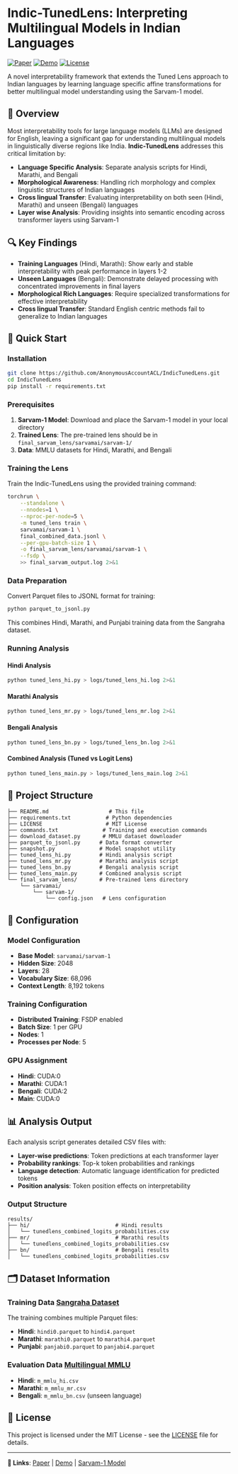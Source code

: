 # Indic-TunedLens: Interpreting Multilingual Models in Indian Languages

[![Paper](https://img.shields.io/badge/Paper-ACL%202025-blue)](https://github.com/AnonymousAccountACL/IndicTunedLens)
[![Demo](https://img.shields.io/badge/🤗%20Demo-Hugging%20Face-yellow)](https://huggingface.co/spaces/AnonymousAccountACL/IndicTunedLens)
[![License](https://img.shields.io/badge/License-MIT-red)](LICENSE)

A novel interpretability framework that extends the Tuned Lens approach to Indian languages by learning language specific affine transformations for better multilingual model understanding using the Sarvam-1 model.

## 🌟 Overview

Most interpretability tools for large language models (LLMs) are designed for English, leaving a significant gap for understanding multilingual models in linguistically diverse regions like India. **Indic-TunedLens** addresses this critical limitation by:

- **Language Specific Analysis**: Separate analysis scripts for Hindi, Marathi, and Bengali
- **Morphological Awareness**: Handling rich morphology and complex linguistic structures of Indian languages  
- **Cross lingual Transfer**: Evaluating interpretability on both seen (Hindi, Marathi) and unseen (Bengali) languages
- **Layer wise Analysis**: Providing insights into semantic encoding across transformer layers using Sarvam-1

## 🔍 Key Findings

- **Training Languages** (Hindi, Marathi): Show early and stable interpretability with peak performance in layers 1-2
- **Unseen Languages** (Bengali): Demonstrate delayed processing with concentrated improvements in final layers
- **Morphological Rich Languages**: Require specialized transformations for effective interpretability
- **Cross lingual Transfer**: Standard English centric methods fail to generalize to Indian languages

## 🚀 Quick Start

### Installation

```bash
git clone https://github.com/AnonymousAccountACL/IndicTunedLens.git
cd IndicTunedLens
pip install -r requirements.txt
```

### Prerequisites

1. **Sarvam-1 Model**: Download and place the Sarvam-1 model in your local directory
2. **Trained Lens**: The pre-trained lens should be in `final_sarvam_lens/sarvamai/sarvam-1/`
3. **Data**: MMLU datasets for Hindi, Marathi, and Bengali

### Training the Lens

Train the Indic-TunedLens using the provided training command:

```bash
torchrun \
    --standalone \
    --nnodes=1 \
    --nproc-per-node=5 \
    -m tuned_lens train \
    sarvamai/sarvam-1 \
    final_combined_data.jsonl \
    --per-gpu-batch-size 1 \
    -o final_sarvam_lens/sarvamai/sarvam-1 \
    --fsdp \
    >> final_sarvam_output.log 2>&1
```

### Data Preparation

Convert Parquet files to JSONL format for training:

```bash
python parquet_to_jsonl.py
```

This combines Hindi, Marathi, and Punjabi training data from the Sangraha dataset.

### Running Analysis

#### Hindi Analysis
```bash
python tuned_lens_hi.py > logs/tuned_lens_hi.log 2>&1
```

#### Marathi Analysis  
```bash
python tuned_lens_mr.py > logs/tuned_lens_mr.log 2>&1
```

#### Bengali Analysis
```bash
python tuned_lens_bn.py > logs/tuned_lens_bn.log 2>&1
```

#### Combined Analysis (Tuned vs Logit Lens)
```bash
python tuned_lens_main.py > logs/tuned_lens_main.log 2>&1
```

## 📁 Project Structure

```
├── README.md                   # This file
├── requirements.txt           # Python dependencies
├── LICENSE                    # MIT License
├── commands.txt              # Training and execution commands
├── download_dataset.py       # MMLU dataset downloader
├── parquet_to_jsonl.py      # Data format converter
├── snapshot.py              # Model snapshot utility
├── tuned_lens_hi.py         # Hindi analysis script
├── tuned_lens_mr.py         # Marathi analysis script  
├── tuned_lens_bn.py         # Bengali analysis script
├── tuned_lens_main.py       # Combined analysis script
└── final_sarvam_lens/       # Pre-trained lens directory
    └── sarvamai/
        └── sarvam-1/
            └── config.json   # Lens configuration
```

## 🔧 Configuration

### Model Configuration
- **Base Model**: `sarvamai/sarvam-1`
- **Hidden Size**: 2048
- **Layers**: 28
- **Vocabulary Size**: 68,096
- **Context Length**: 8,192 tokens

### Training Configuration
- **Distributed Training**: FSDP enabled
- **Batch Size**: 1 per GPU
- **Nodes**: 1
- **Processes per Node**: 5

### GPU Assignment
- **Hindi**: CUDA:0
- **Marathi**: CUDA:1  
- **Bengali**: CUDA:2
- **Main**: CUDA:0

## 📊 Analysis Output

Each analysis script generates detailed CSV files with:

- **Layer-wise predictions**: Token predictions at each transformer layer
- **Probability rankings**: Top-k token probabilities and rankings
- **Language detection**: Automatic language identification for predicted tokens
- **Position analysis**: Token position effects on interpretability

### Output Structure
```
results/
├── hi/                           # Hindi results
│   └── tunedlens_combined_logits_probabilities.csv
├── mr/                           # Marathi results  
│   └── tunedlens_combined_logits_probabilities.csv
├── bn/                           # Bengali results
│   └── tunedlens_combined_logits_probabilities.csv
```

## 🗂️ Dataset Information

### Training Data [Sangraha Dataset](https://huggingface.co/datasets/ai4bharat/sangraha)
The training combines multiple Parquet files:
- **Hindi**: `hindi0.parquet` to `hindi4.parquet`
- **Marathi**: `marathi0.parquet` to `marathi4.parquet`  
- **Punjabi**: `panjabi0.parquet` to `panjabi4.parquet`

### Evaluation Data [Multilingual MMLU](https://huggingface.co/datasets/alexandrainst/m_mmlu)
- **Hindi**: `m_mmlu_hi.csv`
- **Marathi**: `m_mmlu_mr.csv`
- **Bengali**: `m_mmlu_bn.csv` (unseen language)

<!--- 

## 📝 Citation

If you use Indic-TunedLens in your research, please cite:

```bibtex

```


--->

## 📄 License

This project is licensed under the MIT License - see the [LICENSE](LICENSE) file for details.

---

**🔗 Links**: [Paper](https://github.com/AnonymousAccountACL/IndicTunedLens) | [Demo](https://huggingface.co/spaces/AnonymousAccountACL/IndicTunedLens) | [Sarvam-1 Model](https://huggingface.co/sarvamai/sarvam-1)
